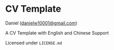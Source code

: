 # CV Template

Daniel (danielw10001@gmail.com)

A CV Template with English and Chinese Support

Licensed under `LICENSE.md`
